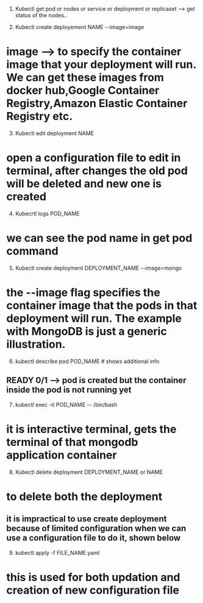 1. Kubectl get pod or nodes or service or deployment or replicaset --> get status of the nodes..

2. Kubectl create deployement NAME --image=image
# image --> to specify the container image that your deployment will run. We can get these images from docker hub,Google Container Registry,Amazon Elastic Container Registry etc.

3. Kubectl edit deployment NAME 
# open a configuration file to edit in terminal, after changes the old pod will be deleted and new one is created

4. Kubecrtl logs POD_NAME 
# we can see the pod name in get pod command

5. Kubectl create deployment DEPLOYMENT_NAME --image=mongo 
# the --image flag specifies the container image that the pods in that deployment will run. The example with MongoDB is just a generic illustration.

6. kubectl describe pod POD_NAME # shows additional info
## READY 0/1 --> pod is created but the container inside the pod is not running yet

7. kubectl exec -it POD_NAME -- /bin/bash 
# it is interactive terminal, gets the terminal of that mongodb application container

8. Kubectl delete deployment DEPLOYMENT_NAME or NAME 
# to delete both the deployment

## it is impractical to use create deployment because of limited configuration when we can use a configuration file to do it, shown below

9. kubectl apply -f FILE_NAME.yaml 
# this is used for both updation and creation of new configuration file
